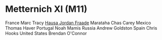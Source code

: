 # Metternich XI (M11)

France Marc Tracy
[Hausa Jordan Fraade](hausa)
Marataha Chas Carey
Mexico Thomas Haver
Portugal Noah Mamis
Russia Andrew Goldston
Spain Chris Hooks
United States Brendan O'Connor
